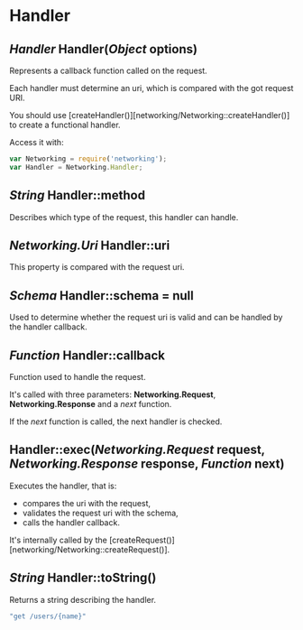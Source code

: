 Handler
=======

*Handler* Handler(*Object* options)
-----------------------------------

Represents a callback function called on the request.

Each handler must determine an uri, which is compared with the got request URI.

You should use [createHandler()][networking/Networking::createHandler()] to create
a functional handler.

Access it with:
```javascript
var Networking = require('networking');
var Handler = Networking.Handler;
```

*String* Handler::method
------------------------

Describes which type of the request, this handler can handle.

*Networking.Uri* Handler::uri
-----------------------------

This property is compared with the request uri.

*Schema* Handler::schema = null
-------------------------------

Used to determine whether the request uri is valid and can be handled by the handler callback.

*Function* Handler::callback
----------------------------

Function used to handle the request.

It's called with three parameters: **Networking.Request**, **Networking.Response** and
a *next* function.

If the *next* function is called, the next handler is checked.

Handler::exec(*Networking.Request* request, *Networking.Response* response, *Function* next)
--------------------------------------------------------------------------------------------

Executes the handler, that is:
 - compares the uri with the request,
 - validates the request uri with the schema,
 - calls the handler callback.

It's internally called by the [createRequest()][networking/Networking::createRequest()].

*String* Handler::toString()
----------------------------

Returns a string describing the handler.

```javascript
"get /users/{name}"
```

